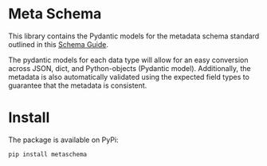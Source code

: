 # Meta Schema

This library contains the Pydantic models for the metadata schema standard outlined in this [Schema Guide](https://mah0001.github.io/schema-guide/).

The pydantic models for each data type will allow for an easy conversion across JSON, dict, and Python-objects (Pydantic model). Additionally, the metadata is also automatically validated using the expected field types to guarantee that the metadata is consistent.


# Install

The package is available on PyPi:

```
pip install metaschema
```
